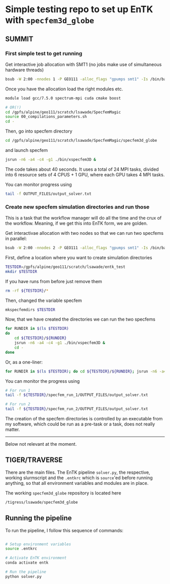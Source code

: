 # Simple testing repo to set up EnTK with `specfem3d_globe`


## SUMMIT


### First simple test to get running

Get interactive job allocation with SMT1 (no jobs make use of simultaneous hardware threads)

```bash
bsub -W 2:00 -nnodes 1 -P GEO111 -alloc_flags "gpumps smt1" -Is /bin/bash
```

Once you have the allocation load the right modules etc.
```bash
module load gcc/7.5.0 spectrum-mpi cuda cmake boost

# OR(!)
cd /gpfs/alpine/geo111/scratch/lsawade/SpecfemMagic
source 00_compilations_parameters.sh 
cd - 
```

Then, go into specfem directory
```bash
cd /gpfs/alpine/geo111/scratch/lsawade/SpecfemMagic/specfem3d_globe
```
and launch specfem
```bash
jsrun -n6 -a4 -c4 -g1 ./bin/xspecfem3D &
```

The code takes about 40 seconds. It uses a total of
24 MPI tasks, divided into 6 resource sets of 4 CPUS + 1 GPU,
where each GPU takes 4 MPI tasks.

You can monitor progress using
```bash
tail -f OUTPUT_FILES/output_solver.txt
```



### Create new specfem simulation directories and run those

This is a task that the workflow manager will do all the time and
the crux of the workflow. Meaning, if we get this into EnTK form,
we are golden.

Get interactivae allocation with two nodes so that we can run two
specfems in parallel:
```bash
bsub -W 2:00 -nnodes 2 -P GEO111 -alloc_flags "gpumps smt1" -Is /bin/bash
```

First, define a location where you want to create simulation directories

```bash
TESTDIR=/gpfs/alpine/geo111/scratch/lsawade/entk_test
mkdir $TESTDIR
```

If you have runs from before just remove them
```bash
rm -rf ${TESTDIR}/*
```

Then, changed the variable specfem
```bash
mkspecfemdirs $TESTDIR
```

Now, that we have created the directories we can run the two specfems

```bash
for RUNDIR in $(ls $TESTDIR)
do
    cd ${TESTDIR}/${RUNDIR}
    jsrun -n6 -a4 -c4 -g1 ./bin/xspecfem3D &
    cd -
done
```

Or, as a one-liner:
```bash
for RUNDIR in $(ls $TESTDIR); do cd ${TESTDIR}/${RUNDIR}; jsrun -n6 -a4 -c4 -g1 ./bin/xspecfem3D & cd -; done;
```

You can monitor the progress using
```bash
# For run 1
tail -f ${TESTDIR}/specfem_run_1/OUTPUT_FILES/output_solver.txt

# For run 2
tail -f ${TESTDIR}/specfem_run_2/OUTPUT_FILES/output_solver.txt
```



The creation of the specfem directories is controlled by an executable from
my software, which could be run as a pre-task or a task, does not really matter.







---

Below not relevant at the moment.

## TIGER/TRAVERSE


There are the main files. The EnTK pipeline `solver.py`, the respective, 
working slurmscript and the `.entkrc` which is `source`'ed before running
anything, so that all environment variables and modules are in place.

The working `specfem3d_globe` repository is located here
```bash
/tigress/lsawade/specfem3d_globe
```


## Running the pipeline

To run the pipeline, I follow this sequence of commands:

```bash

# Setup environment variables
source .entkrc

# Activate EnTK environment
conda activate entk

# Run the pipeline
python solver.py

```

